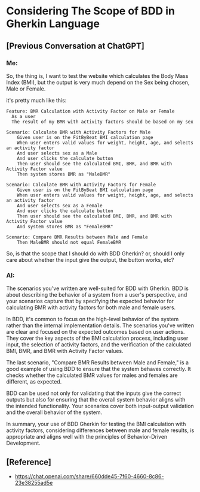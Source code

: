 # Considering The Scope of BDD in Gherkin Language

## [Previous Conversation at ChatGPT]

### Me:

So, the thing is, I want to test the website which calculates the Body Mass Index (BMI), but the output is very much depend on the Sex being chosen, Male or Female.

it's pretty much like this:

```gherkin
Feature: BMR Calculation with Activity Factor on Male or Female
  As a user
  The result of my BMR with activity factors should be based on my sex

Scenario: Calculate BMR with Activity Factors for Male
    Given user is on the FitByBeat BMI calculation page
    When user enters valid values for weight, height, age, and selects an activity factor
    And user selects sex as a Male
    And user clicks the calculate button
    Then user should see the calculated BMI, BMR, and BMR with Activity Factor value
    Then system stores BMR as "MaleBMR"

Scenario: Calculate BMR with Activity Factors for Female
    Given user is on the FitByBeat BMI calculation page
    When user enters valid values for weight, height, age, and selects an activity factor
    And user selects sex as a Female
    And user clicks the calculate button
    Then user should see the calculated BMI, BMR, and BMR with Activity Factor value
    And system stores BMR as "FemaleBMR"

Scenario: Compare BMR Results between Male and Female
    Then MaleBMR should not equal FemaleBMR
```

So, is that the scope that I should do with BDD Gherkin? or, should I only care about whether the input give the output, the button works, etc?

### AI:

The scenarios you've written are well-suited for BDD with Gherkin. BDD is about describing the behavior of a system from a user's perspective, and your scenarios capture that by specifying the expected behavior for calculating BMR with activity factors for both male and female users.

In BDD, it's common to focus on the high-level behavior of the system rather than the internal implementation details. The scenarios you've written are clear and focused on the expected outcomes based on user actions. They cover the key aspects of the BMI calculation process, including user input, the selection of activity factors, and the verification of the calculated BMI, BMR, and BMR with Activity Factor values.

The last scenario, "Compare BMR Results between Male and Female," is a good example of using BDD to ensure that the system behaves correctly. It checks whether the calculated BMR values for males and females are different, as expected.

BDD can be used not only for validating that the inputs give the correct outputs but also for ensuring that the overall system behavior aligns with the intended functionality. Your scenarios cover both input-output validation and the overall behavior of the system.

In summary, your use of BDD Gherkin for testing the BMI calculation with activity factors, considering differences between male and female results, is appropriate and aligns well with the principles of Behavior-Driven Development.

## [Reference]

- https://chat.openai.com/share/660dde45-7f60-4660-8c86-23e38255ad5e
